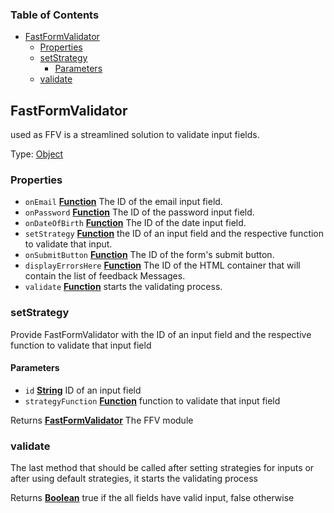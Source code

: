 <!-- Generated by documentation.js. Update this documentation by updating the source code. -->

### Table of Contents

*   [FastFormValidator][1]
    *   [Properties][2]
    *   [setStrategy][3]
        *   [Parameters][4]
    *   [validate][5]

## FastFormValidator

used as FFV is a streamlined solution to validate input fields.

Type: [Object][6]

### Properties

*   `onEmail` **[Function][7]** The ID of the email input field.
*   `onPassword` **[Function][7]** The ID of the password input field.
*   `onDateOfBirth` **[Function][7]** The ID of the date input field.
*   `setStrategy` **[Function][7]** the ID of an input field and the respective function to validate that input.
*   `onSubmitButton` **[Function][7]** The ID of the form's submit button.
*   `displayErrorsHere` **[Function][7]** The ID of the HTML container
    that will contain the list of feedback Messages.
*   `validate` **[Function][7]** starts the validating
    process.

### setStrategy

Provide FastFormValidator with the ID of an input field and the respective function to validate that input field

#### Parameters

*   `id` **[String][8]** ID of an input field
*   `strategyFunction` **[Function][7]** function to validate that input field

Returns **[FastFormValidator][9]** The FFV module

### validate

The last method that should be called  after setting strategies
for inputs or after using default strategies, it starts the validating
process

Returns **[Boolean][10]** true if the all fields have valid input, false otherwise

[1]: #fastformvalidator

[2]: #properties

[3]: #setstrategy

[4]: #parameters

[5]: #validate

[6]: https://developer.mozilla.org/docs/Web/JavaScript/Reference/Global_Objects/Object

[7]: https://developer.mozilla.org/docs/Web/JavaScript/Reference/Statements/function

[8]: https://developer.mozilla.org/docs/Web/JavaScript/Reference/Global_Objects/String

[9]: #fastformvalidator

[10]: https://developer.mozilla.org/docs/Web/JavaScript/Reference/Global_Objects/Boolean
